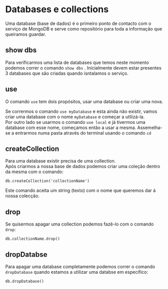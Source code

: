 # Databases e collections

Uma database (base de dados) é o primeiro ponto de contacto com o serviço de MongoDB e serve como repositório para toda a informação que queiramos guardar.

## show dbs

Para verificarmos uma lista de databases que temos neste momento podemos correr o comando `show dbs` . Inicialmente devem estar presentes 3 databases que são criadas quando isntalamos o serviço.

## use

O comando `use` tem dois propósitos, usar uma database ou criar uma nova.

Se corrermos o comando `use myDatabase` e esta ainda não existir, vamos criar uma database com o nome `myDatabase` e começar a utilizá-la.
<br>
Por outro lado se usarmos o comando `use local` e já tivermos uma database com esse nome, começamos então a usar a mesma. Assemelha-se a entrarmos numa pasta através do terminal usando o comando `cd`

## createCollection

Para uma database existir precisa de uma collection.
<br>
Após criarmos a nossa base de dados podemos criar uma coleção dentro da mesma com o comando:

```
db.createCollection('collectionName')
```

Este comando aceita um string (texto) com o nome que queremos dar á nossa colecção.

## drop

Se quisermos apagar uma collection podemos fazê-lo com o comando `drop`:

```
db.collectionName.drop()
```

## dropDatabse

Para apagar uma database completamente podemos correr o comando `dropDatabase` quando estamos a utilizar uma databse em específico:

```
db.dropDatabase()
```
